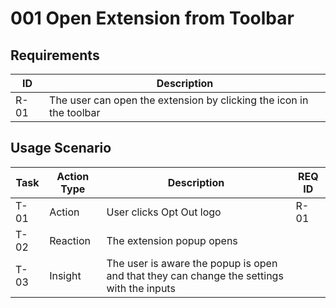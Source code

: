 # 001 Open Extension from Toolbar

## Requirements

| ID   | Description                                                         |
| ---- | ------------------------------------------------------------------- |
| R-01 | The user can open the extension by clicking the icon in the toolbar |

## Usage Scenario

| Task | Action Type | Description                                                                               | REQ ID |
| ---- | ----------- | ----------------------------------------------------------------------------------------- | ------ |
| T-01 | Action      | User clicks Opt Out logo                                                                  | R-01   |
| T-02 | Reaction    | The extension popup opens                                                                 |        |
| T-03 | Insight     | The user is aware the popup is open and that they can change the settings with the inputs |        |
